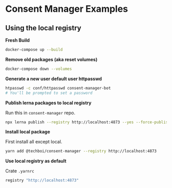 # Consent Manager Examples

## Using the local registry

**Fresh Build**
```sh
docker-compose up --build
```

**Remove old packages (aka reset volumes)**
```sh
docker-compose down --volumes
```

**Generate a new user default user httpasswd**
```sh
htpasswd -c conf/httpasswd consent-manager-bot
# You'll be prompted to set a password
```

**Publish lerna packages to local registry**

Run this in `consent-manager` repo.

```sh
npx lerna publish --registry http://localhost:4873 --yes --force-publish='*' --no-git-tag-version --no-commit-hooks --no-push --exact --dist-tag=latest
```


**Install local package**

First install all except local.

```sh
yarn add @techboi/consent-manager --registry http://localhost:4873
```

**Use local registry as default**

Crate `.yarnrc`

```sh
registry "http://localhost:4873"
```
